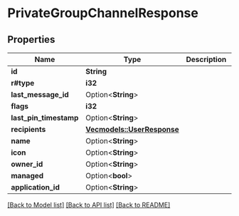 # PrivateGroupChannelResponse

## Properties

Name | Type | Description | Notes
------------ | ------------- | ------------- | -------------
**id** | **String** |  | 
**r#type** | **i32** |  | 
**last_message_id** | Option<**String**> |  | [optional]
**flags** | **i32** |  | 
**last_pin_timestamp** | Option<**String**> |  | [optional]
**recipients** | [**Vec<models::UserResponse>**](UserResponse.md) |  | 
**name** | Option<**String**> |  | [optional]
**icon** | Option<**String**> |  | [optional]
**owner_id** | Option<**String**> |  | [optional]
**managed** | Option<**bool**> |  | [optional]
**application_id** | Option<**String**> |  | [optional]

[[Back to Model list]](../README.md#documentation-for-models) [[Back to API list]](../README.md#documentation-for-api-endpoints) [[Back to README]](../README.md)


